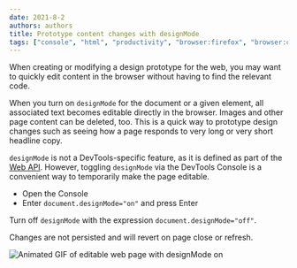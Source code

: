 ```yaml
---
date: 2021-8-2
authors: authors
title: Prototype content changes with designMode
tags: ["console", "html", "productivity", "browser:firefox", "browser:chrome", "browser:edge", "browser:safari"]
---
```


When creating or modifying a design prototype for the web, you may want to quickly edit content in the browser without having to find the relevant code.

When you turn on `designMode` for the document or a given element, all associated text becomes editable directly in the browser. Images and other page content can be deleted, too. This is a quick way to prototype design changes such as seeing how a page responds to very long or very short headline copy.

`designMode` is not a DevTools-specific feature, as it is defined as part of the [Web API](https://developer.mozilla.org/en-US/docs/Web/API/Document/designMode). However, toggling `designMode` via the DevTools Console is a convenient way to temporarily make the page editable.

* Open the Console
* Enter `document.designMode="on"` and press Enter

Turn off `designMode` with the expression `document.designMode="off"`. 

Changes are not persisted and will revert on page close or refresh.

![Animated GIF of editable web page with designMode on](/assets/img/prototype-content-changes-with-designmode.gif)
